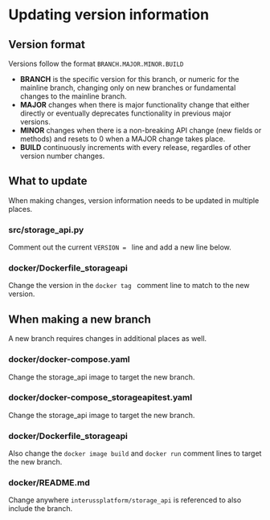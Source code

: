 # Updating version information

## Version format

Versions follow the format `BRANCH.MAJOR.MINOR.BUILD`

* **BRANCH** is the specific version for this branch, or numeric for the
mainline branch, changing only on new branches or fundamental changes to the
mainline branch.
* **MAJOR** changes when there is major functionality change that either
directly or eventually deprecates functionality in previous major versions.
* **MINOR** changes when there is a non-breaking API change (new fields or
methods) and resets to 0 when a MAJOR change takes place.
* **BUILD** continuously increments with every release, regardles of other
version number changes.

## What to update

When making changes, version information needs to be updated in multiple places.

### src/storage_api.py

Comment out the current `VERSION = ` line and add a new line below.

### docker/Dockerfile_storageapi

Change the version in the `docker tag ` comment line to match to the new version.

## When making a new branch

A new branch requires changes in additional places as well.

### docker/docker-compose.yaml

Change the storage_api image to target the new branch.

### docker/docker-compose_storageapitest.yaml

Change the storage_api image to target the new branch.

### docker/Dockerfile_storageapi

Also change the `docker image build` and `docker run` comment lines to target
the new branch.

### docker/README.md

Change anywhere `interussplatform/storage_api` is referenced to also include the
branch.
